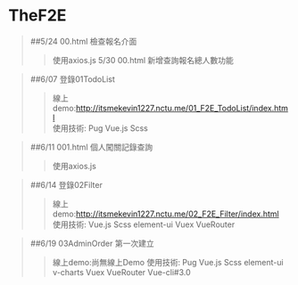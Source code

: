 # TheF2E

> ##5/24 00.html 檢查報名介面 
>>使用axios.js
> 5/30 00.html 新增查詢報名總人數功能  



> ##6/07 登錄01TodoList  
>>線上demo:http://itsmekevin1227.nctu.me/01_F2E_TodoList/index.html  
>>使用技術: Pug Vue.js Scss  

> ##6/11 001.html 個人闖關記錄查詢  
>>使用axios.js

> ##6/14 登錄02Filter  
>>線上demo:http://itsmekevin1227.nctu.me/02_F2E_Filter/index.html  
>>使用技術: Vue.js Scss element-ui Vuex VueRouter

> ##6/19 03AdminOrder 第一次建立
>>線上demo:尚無線上Demo
>>使用技術: Pug Vue.js Scss element-ui v-charts Vuex VueRouter Vue-cli#3.0  
